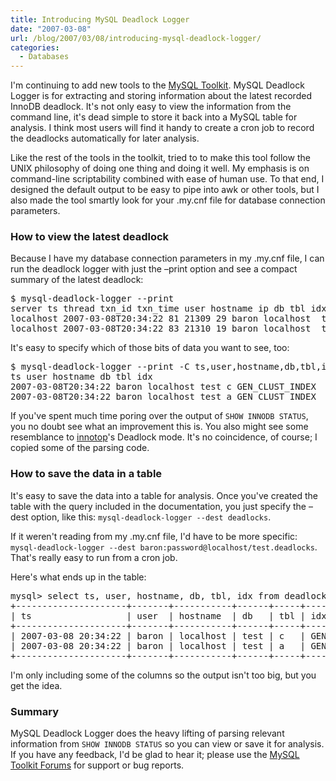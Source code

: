```yaml
---
title: Introducing MySQL Deadlock Logger
date: "2007-03-08"
url: /blog/2007/03/08/introducing-mysql-deadlock-logger/
categories:
  - Databases
---
```


I'm continuing to add new tools to the [MySQL Toolkit][1]. MySQL Deadlock Logger is for extracting and storing information about the latest recorded InnoDB deadlock. It's not only easy to view the information from the command line, it's dead simple to store it back into a MySQL table for analysis. I think most users will find it handy to create a cron job to record the deadlocks automatically for later analysis.

Like the rest of the tools in the toolkit, tried to to make this tool follow the UNIX philosophy of doing one thing and doing it well. My emphasis is on command-line scriptability combined with ease of human use. To that end, I designed the default output to be easy to pipe into awk or other tools, but I also made the tool smartly look for your .my.cnf file for database connection parameters.

### How to view the latest deadlock

Because I have my database connection parameters in my .my.cnf file, I can run the deadlock logger with just the &#8211;print option and see a compact summary of the latest deadlock:

<pre>$ mysql-deadlock-logger --print
server ts thread txn_id txn_time user hostname ip db tbl idx lock_type lock_mode wait_hold victim query
localhost 2007-03-08T20:34:22 81 21309 29 baron localhost  test c GEN_CLUST_INDEX RECORD X w 1 select * from c for update
localhost 2007-03-08T20:34:22 83 21310 19 baron localhost  test a GEN_CLUST_INDEX RECORD X w 0 select * from a for update</pre>

It's easy to specify which of those bits of data you want to see, too:

<pre>$ mysql-deadlock-logger --print -C ts,user,hostname,db,tbl,idx
ts user hostname db tbl idx
2007-03-08T20:34:22 baron localhost test c GEN_CLUST_INDEX
2007-03-08T20:34:22 baron localhost test a GEN_CLUST_INDEX</pre>

If you've spent much time poring over the output of `SHOW INNODB STATUS`, you no doubt see what an improvement this is. You also might see some resemblance to [innotop][2]'s Deadlock mode. It's no coincidence, of course; I copied some of the parsing code.

### How to save the data in a table

It's easy to save the data into a table for analysis. Once you've created the table with the query included in the documentation, you just specify the &#8211;dest option, like this: `mysql-deadlock-logger --dest deadlocks`.

If it weren't reading from my .my.cnf file, I'd have to be more specific: `mysql-deadlock-logger --dest baron:password@localhost/test.deadlocks`. That's really easy to run from a cron job.

Here's what ends up in the table:

<pre>mysql&gt; select ts, user, hostname, db, tbl, idx from deadlocks;
+---------------------+-------+-----------+------+-----+-----------------+
| ts                  | user  | hostname  | db   | tbl | idx             |
+---------------------+-------+-----------+------+-----+-----------------+
| 2007-03-08 20:34:22 | baron | localhost | test | c   | GEN_CLUST_INDEX | 
| 2007-03-08 20:34:22 | baron | localhost | test | a   | GEN_CLUST_INDEX | 
+---------------------+-------+-----------+------+-----+-----------------+</pre>

I'm only including some of the columns so the output isn't too big, but you get the idea.

### Summary

MySQL Deadlock Logger does the heavy lifting of parsing relevant information from `SHOW INNODB STATUS` so you can view or save it for analysis. If you have any feedback, I'd be glad to hear it; please use the [MySQL Toolkit Forums][1] for support or bug reports.

 [1]: http://code.google.com/p/maatkit
 [2]: http://code.google.com/p/innotop
